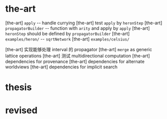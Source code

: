 # the-art

[the-art] `apply` -- handle currying
[the-art] test `apply` by `heronStep`
[the-art] `propagatorBuilder` -- function with `arity` and apply by `apply`
[the-art] `heronStep` should be defined by `propagatorBuilder`
[the-art] `examples/heron/` -- `sqrtNetwork`
[the-art] `examples/celsius/`

[the-art] 实现能够处理 interval 的 propagator
[the-art] `merge` as generic lattice operations
[the-art] 测试 multidirectional computation
[the-art] dependencies for provenance
[the-art] dependencies for alternate worldviews
[the-art] dependencies for implicit search

# thesis

# revised
